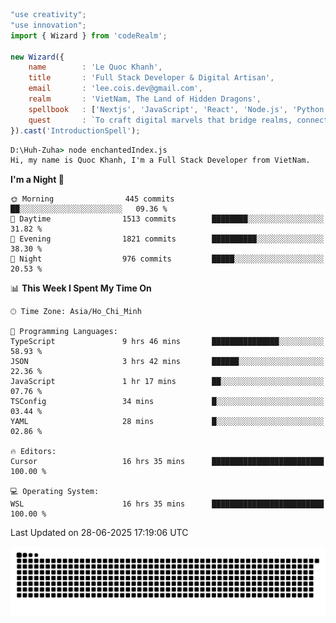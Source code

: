 <!--x axis divider-->

```js 
"use creativity";
"use innovation";
import { Wizard } from 'codeRealm';

new Wizard({
    name        : 'Le Quoc Khanh',
    title       : 'Full Stack Developer & Digital Artisan',
    email       : 'lee.cois.dev@gmail.com',
    realm       : 'VietNam, The Land of Hidden Dragons',
    spellbook   : ['Nextjs', 'JavaScript', 'React', 'Node.js', 'Python', 'Django', 'Cloud Services'],
    quest       : `To craft digital marvels that bridge realms, connect cultures, and bring imagination to life.`,
}).cast('IntroductionSpell');
```

```cmd
D:\Huh-Zuha> node enchantedIndex.js
Hi, my name is Quoc Khanh, I'm a Full Stack Developer from VietNam.
```
<!--START_SECTION:waka-->
**I'm a Night 🦉** 

```text
🌞 Morning                445 commits         ██░░░░░░░░░░░░░░░░░░░░░░░   09.36 % 
🌆 Daytime                1513 commits        ████████░░░░░░░░░░░░░░░░░   31.82 % 
🌃 Evening                1821 commits        ██████████░░░░░░░░░░░░░░░   38.30 % 
🌙 Night                  976 commits         █████░░░░░░░░░░░░░░░░░░░░   20.53 % 
```


📊 **This Week I Spent My Time On** 

```text
🕑︎ Time Zone: Asia/Ho_Chi_Minh

💬 Programming Languages: 
TypeScript               9 hrs 46 mins       ███████████████░░░░░░░░░░   58.93 % 
JSON                     3 hrs 42 mins       ██████░░░░░░░░░░░░░░░░░░░   22.36 % 
JavaScript               1 hr 17 mins        ██░░░░░░░░░░░░░░░░░░░░░░░   07.76 % 
TSConfig                 34 mins             █░░░░░░░░░░░░░░░░░░░░░░░░   03.44 % 
YAML                     28 mins             █░░░░░░░░░░░░░░░░░░░░░░░░   02.86 % 

🔥 Editors: 
Cursor                   16 hrs 35 mins      █████████████████████████   100.00 % 

💻 Operating System: 
WSL                      16 hrs 35 mins      █████████████████████████   100.00 % 
```


 Last Updated on 28-06-2025 17:19:06 UTC
<!--END_SECTION:waka-->
<picture>
  <source media="(prefers-color-scheme: dark)" srcset="https://raw.githubusercontent.com/leecois/leecois/output/github-contribution-grid-snake-dark.svg">
  <source media="(prefers-color-scheme: light)" srcset="https://raw.githubusercontent.com/leecois/leecois/output/github-contribution-grid-snake.svg">
  <img alt="github contribution grid snake animation" src="https://raw.githubusercontent.com/leecois/leecois/output/github-contribution-grid-snake.svg">
</picture>

